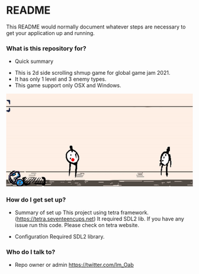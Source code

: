 # README #

This README would normally document whatever steps are necessary to get your application up and running.

### What is this repository for? ###

* Quick summary
- This is 2d side scrolling shmup game for global game jam 2021.
- It has only 1 level and 3 enemy types.
- This game support only OSX and Windows.

![preview](https://github.com/Im-Oab/One-Man-ggj21/blob/main/preview.gif?raw=true)


### How do I get set up? ###

* Summary of set up
This project using tetra framework. (https://tetra.seventeencups.net) It required SDL2 lib. If you have any issue run this code. Please check on tetra website.

* Configuration
Required SDL2 library. 


### Who do I talk to? ###
* Repo owner or admin
https://twitter.com/Im_Oab

